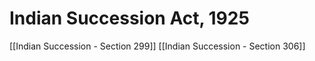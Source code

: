# Indian Succession Act, 1925

[[Indian Succession - Section 299]]
[[Indian Succession - Section 306]]